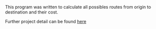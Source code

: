 This program was written to calculate all possibles routes from origin to destination and their cost.

Further project detail can be found [here](http://media.wix.com/ugd/a1f009_1d108d9653874b3aaea76d53dc8477e1.pdf)
